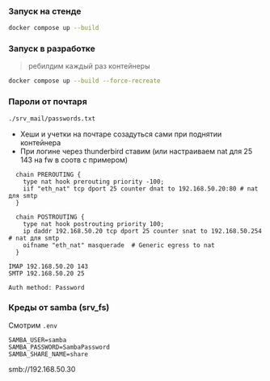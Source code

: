 ### Запуск на стенде

```bash
docker compose up --build
```

### Запуск в разработке

> ребилдим каждый раз контейнеры

```bash
docker compose up --build --force-recreate
```

### Пароли от почтаря

```bash
./srv_mail/passwords.txt
```

- Хеши и учетки на почтаре созадуться сами при поднятии контейнера
- При логине через thunderbird ставим (или настраиваем nat для 25 143 на fw в соотв с примером)

```
  chain PREROUTING {
    type nat hook prerouting priority -100;
    iif "eth_nat" tcp dport 25 counter dnat to 192.168.50.20:80 # nat для smtp
  }

  chain POSTROUTING {
    type nat hook postrouting priority 100;
    ip daddr 192.168.50.20 tcp dport 25 counter snat to 192.168.50.254 # nat для smtp
    oifname "eth_nat" masquerade  # Generic egress to nat
  }

```

```
IMAP 192.168.50.20 143
SMTP 192.168.50.20 25

Auth method: Password
```

### Креды от samba (srv_fs)

Смотрим `.env`

```
SAMBA_USER=samba
SAMBA_PASSWORD=SambaPassword
SAMBA_SHARE_NAME=share
```

smb://192.168.50.30
